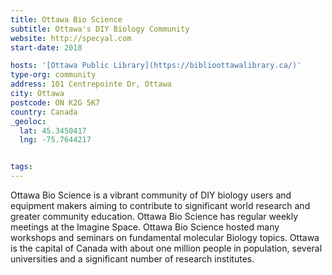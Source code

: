 ```yaml
---
title: Ottawa Bio Science
subtitle: Ottawa's DIY Biology Community
website: http://specyal.com
start-date: 2018

hosts: '[Ottawa Public Library](https://biblioottawalibrary.ca/)'
type-org: community
address: 101 Centrepointe Dr, Ottawa
city: Ottawa
postcode: ON K2G 5K7
country: Canada
_geoloc:
  lat: 45.3450417
  lng: -75.7644217


tags:
---
```


Ottawa Bio Science is a vibrant community of DIY biology users and equipment makers aiming to contribute to significant  world research and greater community education.
Ottawa Bio Science has regular weekly meetings at the Imagine Space.
Ottawa Bio Science hosted many workshops and seminars on fundamental molecular Biology topics.
Ottawa is the capital of Canada with about one million people in population, several universities and a significant number of research institutes.
